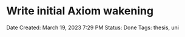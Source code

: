 # Write initial Axiom wakening

Date Created: March 19, 2023 7:29 PM
Status: Done
Tags: thesis, uni
